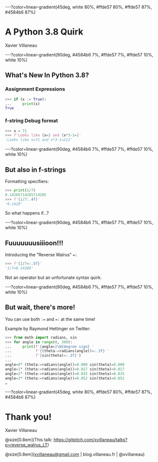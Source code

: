 ---?color=linear-gradient(45deg, white 80%, #ffde57 80%, #ffde57 87%, #4584b6 87%)

# A Python 3.8 Quirk

Xavier Villaneau

---?color=linear-gradient(90deg, #4584b6 7%, #ffde57 7%, #ffde57 10%, white 10%)

## What's New In Python 3.8?

### Assignment Expressions

```py
>>> if (x := True):
...     print(x)
True
```

### f-string Debug format

```py
>>> x = 71
>>> f'Looks like {x=} and {x*3-1=}'
'Looks like x=71 and x*3-1=212'
```

---?color=linear-gradient(90deg, #4584b6 7%, #ffde57 7%, #ffde57 10%, white 10%)

## But also in f-strings

Formatting specifiers:
```py
>>> print(1/7)
0.14285714285714285
>>> f'{1/7:.4f}'
'0.1429'
```

So what happens if…?

---?color=linear-gradient(90deg, #4584b6 7%, #ffde57 7%, #ffde57 10%, white 10%)

## Fuuuuuuusiiioon!!!

Introducing the "Reverse Walrus" `=:`

```py
>>> f'{1/7=:.5f}'
'1/7=0.14286'
```

Not an operator but an unfortunate syntax quirk.

---?color=linear-gradient(90deg, #4584b6 7%, #ffde57 7%, #ffde57 10%, white 10%)

## But wait, there's more!

You can use both `:=` and `=:` at the same time!

Example by Raymond Hettinger on Twitter:
```py
>>> from math import radians, sin
>>> for angle in range(0, 360):
...     print(f'{angle=}\N{degree sign} '
...           f'{(theta:=radians(angle))=:.3f} '
...           f'{sin(theta)=:.3f}')
... 
angle=0° (theta:=radians(angle))=0.000 sin(theta)=0.000
angle=1° (theta:=radians(angle))=0.017 sin(theta)=0.017
angle=2° (theta:=radians(angle))=0.035 sin(theta)=0.035
angle=3° (theta:=radians(angle))=0.052 sin(theta)=0.052
…
```

---?color=linear-gradient(45deg, white 80%, #ffde57 80%, #ffde57 87%, #4584b6 87%)

# Thank you!

Xavier Villaneau

@size[0.8em](This talk: https://gitpitch.com/xvillaneau/talks?p=reverse_walrus_LT)

@size[0.8em](xvillaneau@gmail.com | blog.villaneau.fr | @xvillaneau)
